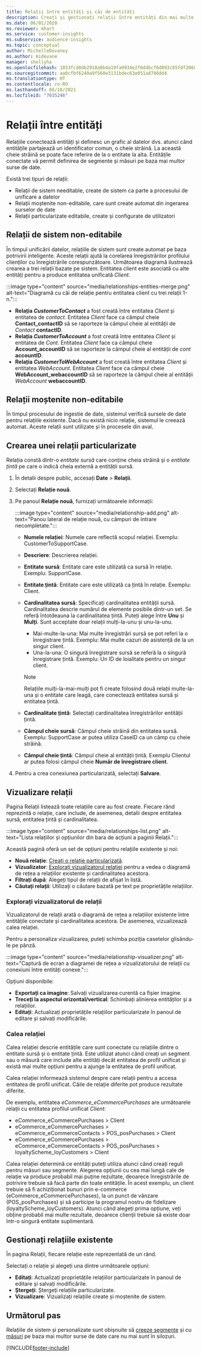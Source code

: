 ```yaml
---
title: Relații între entități și căi de entități
description: Creați și gestionați relații între entități din mai multe surse de date.
ms.date: 06/01/2020
ms.reviewer: mhart
ms.service: customer-insights
ms.subservice: audience-insights
ms.topic: conceptual
author: MichelleDevaney
ms.author: midevane
manager: shellyha
ms.openlocfilehash: 1853fcd8db2918a0b4a19fa0934e2f0ddbcf6d093c85fdf2068a13f954035dec
ms.sourcegitcommit: aa0cfbf6240a9f560e3131bdec63e051a8786dd4
ms.translationtype: HT
ms.contentlocale: ro-RO
ms.lasthandoff: 08/10/2021
ms.locfileid: "7035246"
---
```

# <a name="relationships-between-entities"></a>Relații între entități

Relațiile conectează entități și definesc un grafic al datelor dvs. atunci când entitățile partajează un identificator comun, o cheie străină. La această cheie străină se poate face referire de la o entitate la alta. Entitățile conectate vă permit definirea de segmente și măsuri pe baza mai multor surse de date.

Există trei tipuri de relații: 
- Relații de sistem needitable, create de sistem ca parte a procesului de unificare a datelor
- Relații moștenite non-editabile, care sunt create automat din ingerarea surselor de date 
- Relații particularizate editabile, create și configurate de utilizatori

## <a name="non-editable-system-relationships"></a>Relații de sistem non-editabile

În timpul unificării datelor, relațiile de sistem sunt create automat pe baza potrivirii inteligente. Aceste relații ajută la corelarea înregistrărilor profilului clienților cu înregistrările corespunzătoare. Următoarea diagramă ilustrează crearea a trei relații bazate pe sistem. Entitatea client este asociată cu alte entități pentru a produce entitatea unificată *Client*.

:::image type="content" source="media/relationships-entities-merge.png" alt-text="Diagramă cu căi de relație pentru entitatea client cu trei relații 1-n.":::

- **Relația *CustomerToContact*** a fost creată între entitatea *Client* și entitatea de *contact*. Entitatea *Client* face ca câmpul cheie **Contact_contactID** să se raporteze la câmpul cheie al entității de *Contact* **contactID**.
- **Relația *CustomerToAccount*** a fost creată între entitatea *Client* și entitatea de *Cont*. Entitatea *Client* face ca câmpul cheie **Account_accountID** să se raporteze la câmpul cheie al entității de *cont* **accountID**.
- **Relația *CustomerToWebAccount*** a fost creată între entitatea *Client* și entitatea *WebAccount*. Entitatea *Client* face ca câmpul cheie **WebAccount_webaccountID** să se raporteze la câmpul cheie al entității *WebAccount* **webaccountID**.

## <a name="non-editable-inherited-relationships"></a>Relații moștenite non-editabile

În timpul procesului de ingestie de date, sistemul verifică sursele de date pentru relațiile existente. Dacă nu există nicio relație, sistemul le creează automat. Aceste relații sunt utilizate și în procesele din aval.

## <a name="create-a-custom-relationship"></a>Crearea unei relații particularizate

Relația constă dintr-o *entitate sursă* care conține cheia străină și o *entitate țintă* pe care o indică cheia externă a entității sursă. 

1. În detalii despre public, accesați **Date** > **Relații**.

2. Selectați **Relație nouă**.

3. Pe panoul **Relație nouă**, furnizați următoarele informații:

   :::image type="content" source="media/relationship-add.png" alt-text="Panou lateral de relație nouă, cu câmpuri de intrare necompletate.":::

   - **Numele relației**: Numele care reflectă scopul relației. Exemplu: CustomerToSupportCase.
   - **Descriere**: Descrierea relației.
   - **Entitate sursă**: Entitate care este utilizată ca sursă în relație. Exemplu: SupportCase.
   - **Entitate țintă**: Entitate care este utilizată ca țintă în relație. Exemplu: Client.
   - **Cardinalitatea sursă**: Specificați cardinalitatea entității sursă. Cardinalitatea descrie numărul de elemente posibile dintr-un set. Se referă întotdeauna la cardinalitatea țintă. Puteți alege între **Unu** și **Mulți**. Sunt acceptate doar relații mulți-la-unu și unu-la-unu.  
     - Mai-multe-la-una: Mai multe înregistrări sursă se pot referi la o înregistrare țintă. Exemplu: Mai multe cazuri de asistență de la un singur client.
     - Una-la-una: O singură înregistrare sursă se referă la o singură înregistrare țintă. Exemplu: Un ID de loialitate pentru un singur client.

     > [!NOTE]
     > Relațiile mulți-la-mai-mulți pot fi create folosind două relații multe-la-una și o entitate care leagă, care conectează entitatea sursă și entitatea țintă.

   - **Cardinalitate țintă**: Selectați cardinalitatea înregistrărilor entității țintă. 
   - **Câmpul cheie sursă**: Câmpul cheie străină din entitatea sursă. Exemplu: SupportCase ar putea utiliza CaseID ca un câmp cu cheie străină.
   - **Câmpul cheie țintă**: Câmpul cheie al entității țintă. Exemplu Clientul ar putea folosi câmpul cheie **Număr de înregistrare client**.

4. Pentru a crea conexiunea particularizată, selectați **Salvare**.

## <a name="view-relationships"></a>Vizualizare relații

Pagina Relații listează toate relațiile care au fost create. Fiecare rând reprezintă o relație, care include, de asemenea, detalii despre entitatea sursă, entitatea țintă și cardinalitatea. 

:::image type="content" source="media/relationships-list.png" alt-text="Lista relațiilor și opțiunilor din bara de acțiuni a paginii Relații.":::

Această pagină oferă un set de opțiuni pentru relațiile existente și noi: 
- **Nouă relație**: [Creați o relație particularizată](#create-a-custom-relationship).
- **Vizualizator**: [Explorați vizualizatorul relației](#explore-the-relationship-visualizer) pentru a vedea o diagramă de rețea a relațiilor existente și cardinalitatea acestora.
- **Filtrați după**: Alegeți tipul de relații de afișat în listă.
- **Căutați relații**: Utilizați o căutare bazată pe text pe proprietățile relațiilor.

### <a name="explore-the-relationship-visualizer"></a>Explorați vizualizatorul de relații

Vizualizatorul de relații arată o diagramă de rețea a relațiilor existente între entitățile conectate și cardinalitatea acestora. De asemenea, vizualizează calea relației.

Pentru a personaliza vizualizarea, puteți schimba poziția casetelor glisându-le pe pânză.

:::image type="content" source="media/relationship-visualizer.png" alt-text="Captură de ecran a diagramei de rețea a vizualizatorului de relații cu conexiuni între entități conexe.":::

Opțiuni disponibile: 
- **Exportați ca imagine**: Salvați vizualizarea curentă ca fișier imagine.
- **Treceți la aspectul orizontal/vertical**: Schimbați alinierea entităților și a relațiilor.
- **Editați**: Actualizați proprietățile relațiilor particularizate în panoul de editare și salvați modificările.

### <a name="relationship-path"></a>Calea relației

Calea relației descrie entitățile care sunt conectate cu relațiile dintre o entitate sursă și o entitate țintă. Este utilizat atunci când creați un segment sau o măsură care include alte entități decât entitatea de profil unificat și există mai multe opțiuni pentru a ajunge la entitatea de profil unificat.

Calea relației informează sistemul despre care relații pentru a accesa entitatea de profil unificat. Căile de relație diferite pot produce rezultate diferite.

De exemplu, entitatea *eCommerce_eCommercePurchases* are următoarele relații cu entitatea profilul unificat *Client*:

- eCommerce_eCommercePurchases > Client
- eCommerce_eCommercePurchases > eCommerce_eCommerceContacts > POS_posPurchases > Client
- eCommerce_eCommercePurchases > eCommerce_eCommerceContacts > POS_posPurchases > loyaltyScheme_loyCustomers > Client 

Calea relației determină ce entități puteți utiliza atunci când creați reguli pentru măsuri sau segmente. Alegerea opțiunii cu cea mai lungă cale de relație va produce probabil mai puține rezultate, deoarece înregistrările de potrivire trebuie să facă parte din toate entitățile. În acest exemplu, un client trebuie să fi achiziționat bunuri prin e-commerce (eCommerce_eCommercePurchases), la un punct de vânzare (POS_posPurchases) și să participe la programul nostru de fidelizare (loyaltyScheme_loyCustomers). Atunci când alegeți prima opțiune, veți obține probabil mai multe rezultate, deoarece clienții trebuie să existe doar într-o singură entitate suplimentară.

## <a name="manage-existing-relationships"></a>Gestionați relațiile existente 

În pagina Relații, fiecare relație este reprezentată de un rând. 

Selectați o relație și alegeți una dintre următoarele opțiuni: 
 
- **Editați**: Actualizați proprietățile relațiilor particularizate în panoul de editare și salvați modificările.
- **Ștergeți**: Ștergeți relațiile particularizate.
- **Vizualizare**: Vizualizați relațiile create și moștenite de sistem. 

## <a name="next-step"></a>Următorul pas

Relațiile de sistem și personalizate sunt obișnuite să [creeze segmente](segments.md) și cu [măsuri](measures.md) pe baza mai multor surse de date care nu mai sunt în silozuri.

[!INCLUDE[footer-include](../includes/footer-banner.md)]
